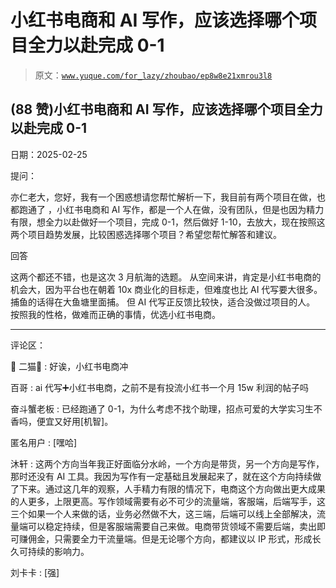 # 小红书电商和 AI 写作，应该选择哪个项目全力以赴完成 0-1

> 原文：[`www.yuque.com/for_lazy/zhoubao/ep8w8e21xmrou3l8`](https://www.yuque.com/for_lazy/zhoubao/ep8w8e21xmrou3l8)

## (88 赞)小红书电商和 AI 写作，应该选择哪个项目全力以赴完成 0-1

日期：2025-02-25

提问：

亦仁老大，您好，我有一个困惑想请您帮忙解析一下，我目前有两个项目在做，也都跑通了 ，小红书电商和 AI
写作，都是一个人在做，没有团队，但是也因为精力有限，想全力以赴做好一个项目，完成 0-1，然后做好
1-10，去放大，现在按照这两个项目趋势发展，比较困惑选择哪个项目？希望您帮忙解答和建议。

回答

这两个都还不错，也是这次 3 月航海的选题。 从空间来讲，肯定是小红书电商的机会大，因为平台也在朝着 10x 商业化的目标走，但难度也比 AI 代写要大很多。
捕鱼的话得在大鱼塘里面捕。 但 AI 代写正反馈比较快，适合没做过项目的人。 按照我的性格，做难而正确的事情，优选小红书电商。

* * *

评论区：

 二猫 : 好诶，小红书电商冲

百哥 : ai 代写➕小红书电商，之前不是有投流小红书一个月 15w 利润的帖子吗

奋斗蟹老板 : 已经跑通了 0-1，为什么考虑不找个助理，招点可爱的大学实习生不香吗，便宜又好用[机智]。

匿名用户 : [嘿哈]

沐轩 : 这两个方向当年我正好面临分水岭，一个方向是带货，另一个方向是写作，那时还没有 AI 工具。我因为写作有一定基础且发展起来了，就在这个方向持续做了下来。通过这几年的观察，人手精力有限的情况下，电商这个方向做出更大成果的人更多，上限更高。写作领域需要有必不可少的流量端，客服端，后端写手，这三个如果一个人来做的话，业务必然做不大，这三端，后端可以线上全部解决，流量端可以稳定持续，但是客服端需要自己来做。电商带货领域不需要后端，卖出即可赚佣金，只需要全力干流量端。但是无论哪个方向，都建议以 IP 形式，形成长久可持续的影响力。

刘卡卡 : [强]